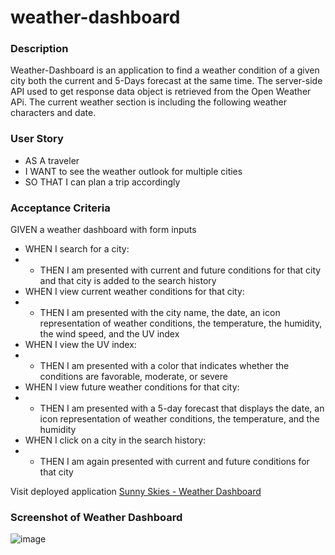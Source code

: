 # weather-dashboard
### Description
Weather-Dashboard is an application to find a weather condition of a given city both the current and 5-Days forecast at the same time.
The server-side API used to get response data object is retrieved from the Open Weather APi.
The current weather section is including the following weather characters and date.

### User Story
- AS A traveler
- I WANT to see the weather outlook for multiple cities
- SO THAT I can plan a trip accordingly

### Acceptance Criteria
GIVEN a weather dashboard with form inputs
- WHEN I search for a city:
- - THEN I am presented with current and future conditions for that city and that city is added to the search history
- WHEN I view current weather conditions for that city:
- - THEN I am presented with the city name, the date, an icon representation of weather conditions, the temperature, the humidity, the wind speed, and the UV index
- WHEN I view the UV index:
- - THEN I am presented with a color that indicates whether the conditions are favorable, moderate, or severe
- WHEN I view future weather conditions for that city:
- - THEN I am presented with a 5-day forecast that displays the date, an icon representation of weather conditions, the temperature, and the humidity
- WHEN I click on a city in the search history:
- - THEN I am again presented with current and future conditions for that city

Visit deployed application [Sunny Skies - Weather Dashboard](https://fthompson24.github.io/weather-dashboard/)


### Screenshot of Weather Dashboard
![image](https://user-images.githubusercontent.com/71037699/106418203-6701d500-641b-11eb-9a97-c4b7c1850b7b.png)
